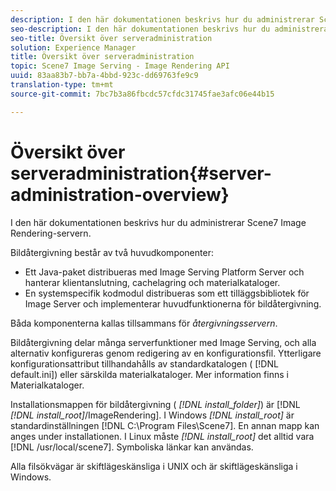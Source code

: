 ```yaml
---
description: I den här dokumentationen beskrivs hur du administrerar Scene7 Image Rendering-servern.
seo-description: I den här dokumentationen beskrivs hur du administrerar Scene7 Image Rendering-servern.
seo-title: Översikt över serveradministration
solution: Experience Manager
title: Översikt över serveradministration
topic: Scene7 Image Serving - Image Rendering API
uuid: 83aa83b7-bb7a-4bbd-923c-dd69763fe9c9
translation-type: tm+mt
source-git-commit: 7bc7b3a86fbcdc57cfdc31745fae3afc06e44b15

---
```



# Översikt över serveradministration{#server-administration-overview}

I den här dokumentationen beskrivs hur du administrerar Scene7 Image Rendering-servern.

Bildåtergivning består av två huvudkomponenter:

* Ett Java-paket distribueras med Image Serving Platform Server och hanterar klientanslutning, cachelagring och materialkataloger.
* En systemspecifik kodmodul distribueras som ett tilläggsbibliotek för Image Server och implementerar huvudfunktionerna för bildåtergivning.

Båda komponenterna kallas tillsammans för *återgivningsservern*.

Bildåtergivning delar många serverfunktioner med Image Serving, och alla alternativ konfigureras genom redigering av en konfigurationsfil. Ytterligare konfigurationsattribut tillhandahålls av standardkatalogen ( [!DNL default.ini]) eller särskilda materialkataloger. Mer information finns i Materialkataloger.

Installationsmappen för bildåtergivning ( *[!DNL install_folder]*) är [!DNL *[!DNL install_root]*/ImageRendering]. I Windows *[!DNL install_root]* är standardinställningen [!DNL C:\Program Files\Scene7]. En annan mapp kan anges under installationen. I Linux måste *[!DNL install_root]* det alltid vara [!DNL /usr/local/scene7]. Symboliska länkar kan användas.

Alla filsökvägar är skiftlägeskänsliga i UNIX och är skiftlägeskänsliga i Windows.
